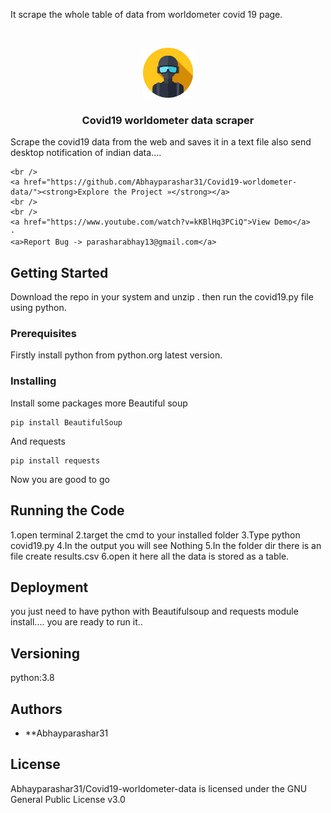 It scrape the whole table of data from worldometer covid 19 page.

<br />
<p align="center">
  <a href="https://github.com/github_Abhayparashar/Shoemate">
    <img src="images/profile.png" alt="Logo" width="80" height="80">
  </a>

  <h3 align="center">Covid19 worldometer data scraper</h3>
Scrape the covid19 data from the web and saves it in a text file also send desktop notification of indian data....
  <p align="center">
 
    <br />
    <a href="https://github.com/Abhayparashar31/Covid19-worldometer-data/"><strong>Explore the Project »</strong></a>
    <br />
    <br />
    <a href="https://www.youtube.com/watch?v=kKBlHq3PCiQ">View Demo</a>
    ·
    <a>Report Bug -> parasharabhay13@gmail.com</a>
    
  </p>
</p>

## Getting Started

Download the repo in your system and unzip . then run the covid19.py file using python.

### Prerequisites

Firstly install python from python.org latest version.

### Installing

Install some packages more
Beautiful soup
```
pip install BeautifulSoup
```
And requests

```
pip install requests
```

Now you are good to go

## Running the Code

1.open terminal
2.target the cmd to your installed folder
3.Type python covid19.py
4.In the output you will see Nothing
5.In the folder dir there is an file create results.csv
6.open it here all the data is stored as a table.

## Deployment

you just need to have python with Beautifulsoup and requests module install.... you are ready to run it..

## Versioning

python:3.8


## Authors

* **Abhayparashar31


## License

Abhayparashar31/Covid19-worldometer-data is licensed under the GNU General Public License v3.0
